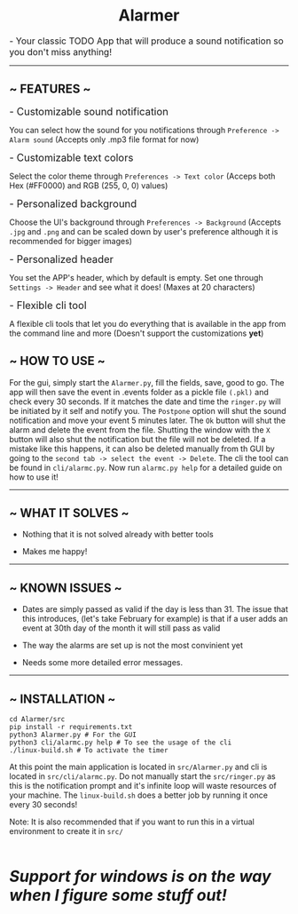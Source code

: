 <h1 align="center">Alarmer</h1>
<font size="3">
- Your classic TODO App that will produce a sound notification so you don't miss anything!
</font>

<hr style="border:px solid gray">

<h2>~ FEATURES ~</h2>

<font size="4">- Customizable sound notification</font>

You can select how the sound for you notifications through `Preference -> Alarm sound` (Accepts only .mp3 file format for now) 

<font size="4">- Customizable text colors</font>

Select the color theme through `Preferences -> Text color` (Acceps both Hex (#FF0000) and RGB (255, 0, 0) values) 

<font size="4">- Personalized background</font>

Choose the UI's background through `Preferences -> Background` (Accepts `.jpg` and `.png` and can be scaled down by user's preference although it is recommended for bigger images)

<font size="4">- Personalized header</font>

You set the APP's header, which by default is empty. Set one through `Settings -> Header` and see what it does! (Maxes at 20 characters)

<font size="4">- Flexible cli tool</font>

A flexible cli tools that let you do everything that is available in the app from the command line and more (Doesn't support the customizations **yet**)

<h2>~ HOW TO USE ~</h2>

For the gui, simply start the `Alarmer.py`, fill the fields, save, good to go. The app will then save the event in .events folder as a pickle file `(.pkl)` and check every 30 seconds. If it matches the date and time the `ringer.py` will be initiated by it self and notify you. The `Postpone` option will shut the sound notification and move your event 5 minutes later. The `Ok` button will shut the alarm and delete the event from the file. Shutting the window with the `X` button will also shut the notification but the file will not be deleted. If a mistake like this happens, it can also be deleted manually from th GUI by going to the `second tab -> select the event -> Delete`. The cli the tool can be found in `cli/alarmc.py`. Now run `alarmc.py help` for a detailed guide on how to use it!
<hr style="border:px solid gray">
<h2>~ WHAT IT SOLVES ~</h2>

- Nothing that it is not solved already with better tools

- Makes me happy!

<hr style="border:px solid gray">
<h2>~ KNOWN ISSUES ~</h2>

- Dates are simply passed as valid if the day is less than 31. The issue that this introduces, (let's take February for example) is that if a user adds an event at 30th day of the month it will still pass as valid

- The way the alarms are set up is not the most convinient yet

- Needs some more detailed error messages.

<hr style="border:px solid gray">
<h2>~ INSTALLATION ~</h2>

```git clone https://github.com/pant-s/Alarmer.git
cd Alarmer/src
pip install -r requirements.txt
python3 Alarmer.py # For the GUI
python3 cli/alarmc.py help # To see the usage of the cli
./linux-build.sh # To activate the timer
```
At this point the main application is located in `src/Alarmer.py` and cli is located in `src/cli/alarmc.py`. Do not manually start the `src/ringer.py` as this is the notification prompt and it's infinite loop will waste resources of your machine. The `linux-build.sh` does a better job by running it once every 30 seconds!

Note: It is also recommended that if you want to run this in a virtual environment to create it in `src/`
<br>
<br>
# *Support for windows is on the way when I figure some stuff out!*
